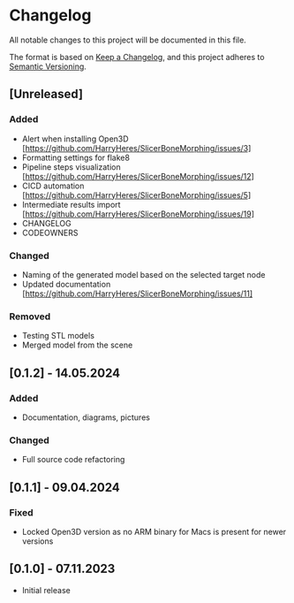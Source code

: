 # Changelog

All notable changes to this project will be documented in this file.

The format is based on [Keep a Changelog](https://keepachangelog.com/en/1.1.0/),
and this project adheres to [Semantic Versioning](https://semver.org/spec/v2.0.0.html).

## [Unreleased]

### Added
- Alert when installing Open3D [https://github.com/HarryHeres/SlicerBoneMorphing/issues/3]
- Formatting settings for flake8
- Pipeline steps visualization [https://github.com/HarryHeres/SlicerBoneMorphing/issues/12]
- CICD automation [https://github.com/HarryHeres/SlicerBoneMorphing/issues/5]
- Intermediate results import [https://github.com/HarryHeres/SlicerBoneMorphing/issues/19]
- CHANGELOG
- CODEOWNERS

### Changed
- Naming of the generated model based on the selected target node
- Updated documentation [https://github.com/HarryHeres/SlicerBoneMorphing/issues/11]

### Removed
- Testing STL models
- Merged model from the scene

## [0.1.2] - 14.05.2024

### Added
- Documentation, diagrams, pictures 

### Changed
- Full source code refactoring

## [0.1.1] - 09.04.2024

### Fixed
- Locked Open3D version as no ARM binary for Macs is present for newer versions

## [0.1.0] - 07.11.2023
- Initial release
